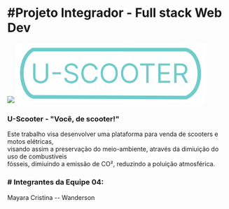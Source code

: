 <h1>#Projeto Integrador - Full stack Web Dev </h1>
<img src="https://www.digitalhouse.com/_next/image?url=https%3A%2F%2Fimages.prismic.io%2Fdh-frontend%2F447fbcb3-129e-4830-98b3-5d3378b3e875_DigitalHouse_Logo_White.png%3Fauto%3Dcompress%2Cformat%26rect%3D0%2C0%2C8192%2C1631%26w%3D236%26h%3D47&w=1920&q=75">
<img src="https://raw.githubusercontent.com/WandersonCSDev/pi-dh-grupo4/9f103e020b028f187764b9d04df01ae993982dc6/footer/img/minimal-logo.svg">
<h3>U-Scooter - "Você, de scooter!" </h3>
<p>Este trabalho visa desenvolver uma plataforma para venda de scooters e motos elétricas, <br>
visando assim a preservação do meio-ambiente, através da dimiuição do uso de combustíveis <br>
fósseis, dimiuindo a emissão de CO², reduzindo a poluição atmosférica.</p>

<h3># Integrantes da Equipe 04:</h3>
<nav> 
   Mayara Cristina --
           Wanderson
  </nav>
